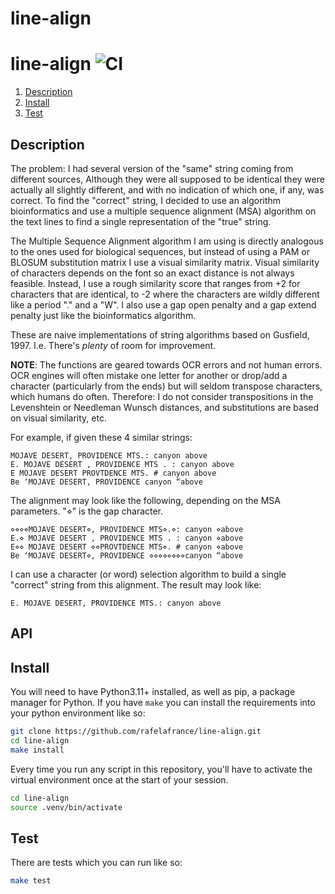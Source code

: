 # line-align

# line-align ![CI](https://github.com/rafelafrance/line-align/workflows/CI/badge.svg)

1. [Description](#Description)
2. [Install](#Install)
3. [Test](#Test)

## Description

The problem: I had several version of the "same" string coming from different sources, Although they were all supposed to be identical they were actually all slightly different, and with no indication of which one, if any, was correct. To find the "correct" string, I decided to use an algorithm bioinformatics and use a multiple sequence alignment (MSA) algorithm on the text lines to find a single representation of the "true" string.

The Multiple Sequence Alignment algorithm I am using is directly analogous to the ones used for biological sequences, but instead of using a PAM or BLOSUM substitution matrix I use a visual similarity matrix. Visual similarity of characters depends on the font so an exact distance is not always feasible. Instead, I use a rough similarity score that ranges from +2 for characters that are identical, to -2 where the characters are wildly different like a period "." and a "W". I also use a gap open penalty and a gap extend penalty just like the bioinformatics algorithm.

These are naive implementations of string algorithms based on Gusfield, 1997. I.e. There's _plenty_ of room for improvement.

**NOTE**: The functions are geared towards OCR errors and not human errors. OCR engines will often mistake one letter for another or drop/add a character (particularly from the ends) but will seldom transpose characters, which humans do often. Therefore: I do not consider transpositions in the Levenshtein or Needleman Wunsch distances, and substitutions are based on visual similarity, etc.

For example, if given these 4 similar strings:

```
MOJAVE DESERT, PROVIDENCE MTS.: canyon above
E. MOJAVE DESERT , PROVIDENCE MTS . : canyon above
E MOJAVE DESERT PROVTDENCE MTS. # canyon above
Be ‘MOJAVE DESERT, PROVIDENCE canyon “above
```

The alignment may look like the following, depending on the MSA parameters. "⋄" is the gap character.

```
⋄⋄⋄⋄MOJAVE DESERT⋄, PROVIDENCE MTS⋄.⋄: canyon ⋄above
E.⋄ MOJAVE DESERT , PROVIDENCE MTS . : canyon ⋄above
E⋄⋄ MOJAVE DESERT ⋄⋄PROVTDENCE MTS⋄. # canyon ⋄above
Be ‘MOJAVE DESERT⋄, PROVIDENCE ⋄⋄⋄⋄⋄⋄⋄⋄canyon “above
```

I can use a character (or word) selection algorithm to build a single "correct" string from this alignment. The result may look like:

```
E. MOJAVE DESERT, PROVIDENCE MTS.: canyon above
```

## API

## Install

You will need to have Python3.11+ installed, as well as pip, a package manager for Python.
If you have `make` you can install the requirements into your python environment like so:

```bash
git clone https://github.com/rafelafrance/line-align.git
cd line-align
make install
```

Every time you run any script in this repository, you'll have to activate the virtual environment once at the start of your session.

```bash
cd line-align
source .venv/bin/activate
```

## Test

There are tests which you can run like so:
```bash
make test
```
